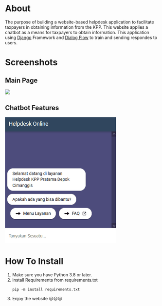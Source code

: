 # About
The purpose of building a website-based helpdesk application to facilitate taxpayers in obtaining information from the KPP. This website applies a chatbot as a means for taxpayers to obtain information. This application using [Django](https://www.djangoproject.com/) Framework and [Dialog Flow](https://cloud.google.com/dialogflow/docs) to train and sending respondes to users.

# Screenshots
## Main Page
![](images/main.gif)
## Chatbot Features
![](images/chat.gif)

# How To Install
1. Make sure you have Python 3.8 or later.
2. Install Requirements from requirements.txt
    ``` 
    pip -m install requirements.txt
    ```
3. Enjoy the website :smiley::smiley::smiley:
